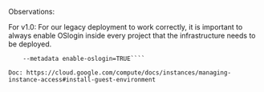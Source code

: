 Observations:

For v1.0:
For our legacy deployment to work correctly, it is important to always enable OSlogin inside every project that the infrastructure needs to be deployed.

```gcloud compute project-info add-metadata \
    --metadata enable-oslogin=TRUE````

Doc: https://cloud.google.com/compute/docs/instances/managing-instance-access#install-guest-environment